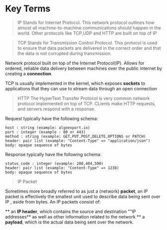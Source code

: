 # Key Terms

> IP
  Stands for  Internet Protocol. This network protocol outlines how almost all machine-to-machine communications should happen
  in the world. Other protocols like TCP,UDP and HTTP are built on top of IP

> TCP
  Stands for Transmission Control Protocol. This protocol is used to ensure that data packets are delivered in the
  correct order and that the data is not corrupted during transmission.

  Network protocol built on top of the Internet Protocol(IP). Allows for ordered, reliable data delivery between machines over the public internet by creating a **connection**.

  TCP is usually implemented in the kernel, which exposes **sockets** to applications that they can use to stream data through an open connection

> HTTP
  The HyperText Transfer Protocol is very common network protocol implemented on top of TCP. CLients make HTTP requests, and servers respond with a response.

  Request typically have the following schema:

  ```
  host : string (example: algoexport.io)
  port : integer (example : 80 or 443)
  method : string (example: GET,PUT,POST,DELETE,OPTIONS or PATCH)
  header: pair list (example: "Content-Type" => "application/json")
  body: opaque sequence of bytes
  ```
  Response typically have the following schema:

  ```
  status_code : integer (example: 200,404,500)
  header: pair list (example: "Content-Type" => 1238)
  body: opaque sequence of bytes
  ```

> IP Packet
  
  Sometimes more broadly referred to as just a (network) **packet**, an IP packet is effectively the smallest unit used to describe
  data being sent over IP , aside from bytes. An IP packets consist of:

  ** an **IP header**, which contains the source and destination ""IP addresses** as well as other information related to the network
  ** a **payload**, which is the actual data being sent over the network.
